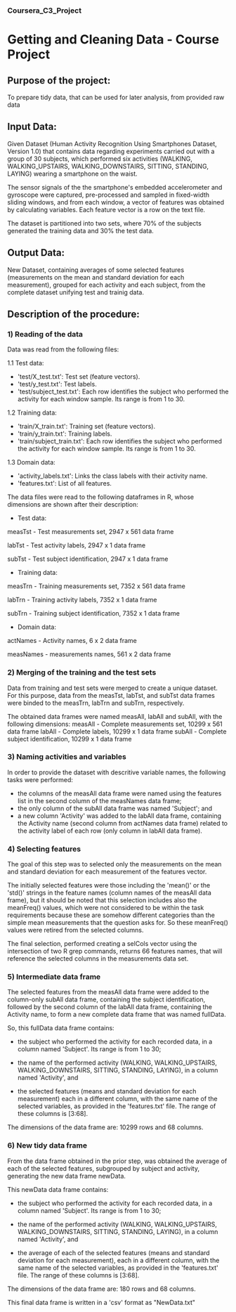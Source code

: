 ### Coursera_C3_Project
# Getting and Cleaning Data - Course Project

## Purpose of the project: 

To prepare tidy data, that can be used for later analysis, from provided raw data 

## Input Data: 

Given Dataset (Human Activity Recognition Using Smartphones Dataset, Version 1.0) that contains data regarding 
experiments carried out with a group of 30 subjects,  which performed six activities (WALKING, WALKING_UPSTAIRS, 
WALKING_DOWNSTAIRS, SITTING, STANDING, LAYING) wearing a smartphone on the waist. 

The sensor signals of the the smartphone's embedded accelerometer and gyroscope were captured, pre-processed 
and sampled in fixed-width sliding windows, and from each window, a vector of features was obtained by calculating 
variables. Each feature vector is a row on the text file.

The dataset is partitioned into two sets, where 70% of the subjects  generated the training data and 30% the test data.


## Output Data: 

New Dataset, containing averages of some selected features (measurements on the mean and standard deviation for each 
measurement), grouped for each activity and each subject, from the complete dataset unifying test and trainig data.


## Description of the procedure:


### 1) Reading of the data

Data was read from the following files:

1.1 Test data:

* 'test/X_test.txt': Test set (feature vectors).
* 'test/y_test.txt': Test labels.
* 'test/subject_test.txt': Each row identifies the subject who performed the activity for each window sample. Its range is from 1 to 30. 


1.2 Training data:

- 'train/X_train.txt': Training set (feature vectors).
- 'train/y_train.txt': Training labels.
- 'train/subject_train.txt': Each row identifies the subject who performed the activity for each window sample. Its range is from 1 to 30. 

1.3 Domain data:

- 'activity_labels.txt': Links the class labels with their activity name.
- 'features.txt': List of all features.


The data files were read to the following dataframes in R, whose dimensions are shown after their description:

- Test data:

measTst 	- Test measurements set, 2947 x 561 data frame

labTst 	- Test activity labels, 2947 x 1 data frame

subTst	- Test subject identification, 2947 x 1 data frame 


- Training data:

measTrn 	- Training measurements set, 7352  x 561 data frame

labTrn 	- Training activity labels, 7352  x 1 data frame

subTrn 	- Training subject identification, 7352  x 1 data frame 


- Domain data:

actNames      - Activity names, 6 x 2 data frame

measNames  - measurements names, 561 x 2 data frame


### 2) Merging of the training and the test sets

Data from training and test sets were merged to create a unique dataset.
For this purpose, data from the measTst, labTst, and subTst data frames 
were binded to the measTrn, labTrn and subTrn, respectively. 

The obtained data frames were named measAll, labAll and subAll, 
with the following dimensions:
measAll 	- Complete measurements set, 10299  x 561 data frame
labAll  	- Complete labels, 10299  x 1 data frame
subAll 	- Complete subject identification, 10299  x 1 data frame

### 3) Naming activities and variables

In order to provide the dataset with descritive variable names, 
the following tasks were performed:
- the columns of the measAll data frame were named using the features list 
   in the second column of the measNames data frame;
- the only column of the subAll data frame was named  'Subject'; and
- a new column 'Activity' was added to the labAll data frame, containing the 
   Activity name (second column from actNames data frame) related to the activity 
   label of each row (only column in labAll data frame).

### 4) Selecting features

The goal of this step was to selected only the measurements on the mean and standard deviation 
for each measurement of the features vector.

The initially selected features were those including the 'mean()' or the 'std()' strings in the 
feature names (column names of the measAll data frame), but it should be noted that this selection 
includes also the meanFreq() values, which were not considered to be within the task requirements 
because these are somehow different categories than the simple mean measurements that the question 
asks for. So these meanFreq() values were retired from the selected columns. 

The final selection, performed creating a selCols vector using the intersection of two R grep commands, 
returns 66 features names, that will reference the selected columns in the measurements data set.

### 5) Intermediate data frame

The selected features from the measAll data frame were added to the column-only subAll data frame, 
containing the subject identification, followed by the  second column of the labAll data frame, 
containing the Activity name, to form a new complete data frame that was named fullData. 

So, this fullData data frame contains:

- the subject who performed the activity for each recorded data, in a column named 'Subject'.
  Its range is from 1 to 30; 

- the name of the performed activity (WALKING, WALKING_UPSTAIRS, WALKING_DOWNSTAIRS, SITTING, 
  STANDING, LAYING), in a column named 'Activity', and 

- the selected features (means and standard deviation for each measurement) each in a different column, 
  with the same name of the selected variables, as provided in the  'features.txt' file. 
  The range of these columns is [3:68].

The dimensions of the data frame are: 10299   rows and 68 columns.

### 6) New tidy data frame

From the data frame obtained in the prior step, was obtained the average of each of the selected 
features, subgrouped by subject and activity, generating the new data frame newData. 
  
This newData data frame contains:

- the subject who performed the activity for each recorded data, in a column named 'Subject'. 
  Its range is from 1 to 30; 

- the name of the performed activity (WALKING, WALKING_UPSTAIRS, WALKING_DOWNSTAIRS, SITTING, 
  STANDING, LAYING), in a column named 'Activity', and 

- the average of each of the selected features (means and standard deviation for each measurement), 
  each in a different column, with the same name of the selected variables, as provided in the 
  'features.txt' file. The range of these columns is [3:68].

The dimensions of the data frame are: 180 rows and 68 columns.

This final data frame is written in a 'csv' format as "NewData.txt"
